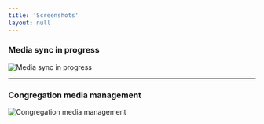```yaml
---
title: 'Screenshots'
layout: null
---
```


### Media sync in progress

![Media sync in progress](https://github.com/sircharlo/jw-meeting-media-fetcher/blob/master/screenshots/hero-main.gif?raw=true)

----

### Congregation media management

![Congregation media management](https://github.com/sircharlo/jw-meeting-media-fetcher/blob/master/screenshots/hero-cong.gif?raw=true)
